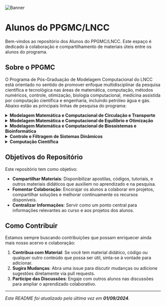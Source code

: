 ![Banner](https://posgrad.lncc.br/images/banners/2024/Cartaz_PPG.jpeg)

# Alunos do PPGMC/LNCC

Bem-vindos ao repositório dos Alunos do PPGMC/LNCC. Este espaço é dedicado à colaboração e compartilhamento de materiais úteis entre os alunos do programa.

## Sobre o PPGMC

O Programa de Pós-Graduação de Modelagem Computacional do LNCC está orientado no sentido de promover enfoque multidisciplinar da pesquisa científica e tecnológica nas áreas de matemática, computação, métodos numéricos, controle, otimização, biologia computacional, medicina assistida por computação científica e engenharia, incluindo petróleo água e gás. Abaixo estão as principais linhas de pesquisa do programa:

<details>
<summary><b>Modelagem Matemática e Computacional de Circulação e Transporte</b></summary>
Esta linha de pesquisa tem como objetivo o desenvolvimento de Modelagem Matemática e Computacional, estimulando a investigação interdisciplinar com ênfase nas áreas de Fenômenos de Transporte, Dinâmica dos Fluidos, Fluidos não newtonianos, Meios Porosos, Eletromagnetismo, Escoamentos biológicos, Ciências dos Materiais e difusão do conhecimento.
</details>

<details>
<summary><b>Modelagem Matemática e Computacional de Equilíbrio e Otimização</b></summary>
Esta linha de pesquisa tem como objetivo principal o desenvolvimento de técnicas inovadoras na solução de inúmeros problemas científicos e tecnológicos, desde a concepção e análise dos modelos matemáticos e computacionais, suas aplicações na compreensão profunda de fenômenos de diversas naturezas, assim como na resolução de problemas inversos associados, até a otimização de sistemas complexos multifísicos.
</details>

<details>
<summary><b>Modelagem Matemática e Computacional de Biossistemas e Bioinformática</b></summary>
Essa linha abrange pesquisas nas áreas de bioinformática, modelagem molecular e modelagem de sistemas biológicos. Nessas áreas, as pesquisas visam o estudo de problemas biológicos com aplicação em saúde humana, meio ambiente, biodiversidade e biotecnologia. As pesquisas envolvem o desenvolvimento e uso de métodos computacionais, estatísticos e matemáticos visando a compreensão dos sistemas biológicos, seu funcionamento, estruturas moleculares, complexidade, interações e relações evolutivas.
</details>

<details>
<summary><b>Controle e Filtragem de Sistemas Dinâmicos</b></summary>
Esta linha de pesquisa tem como foco problemas de controle e filtragem de sinais em sistemas dinâmicos, processamento de sinais discretos, e métodos estocásticos em finanças. Neste contexto, é de especial interesse a análise do potencial de algoritmos de aprendizado de máquina para a solução de problemas clássicos em aberto, e em novos desafios relacionados ao controle de sistemas distribuídos (sistemas de controle em rede).
</details>

<details>
<summary><b>Computação Científica</b></summary>
Esta linha de pesquisa tem como foco o desenvolvimento de técnicas nas áreas de computação massivamente paralela, distribuída e em nuvem, computação quântica, visualização científica, processamento de imagem, realidade virtual e aumentada, big data, ciência de dados e inteligência artificial, impactando a pesquisa e o desenvolvimento de modelos, métodos, algoritmos e sistemas computacionais robustos e eficientes.
</details>

## Objetivos do Repositório

Este repositório tem como objetivo:

- **Compartilhar Materiais**: Disponibilizar apostilas, códigos, tutoriais, e outros materiais didáticos que auxiliem no aprendizado e na pesquisa.
- **Fomentar Colaboração**: Encorajar os alunos a colaborar em projetos, compartilhar soluções e melhorar continuamente os recursos disponíveis.
- **Centralizar Informações**: Servir como um ponto central para informações relevantes ao curso e aos projetos dos alunos.

## Como Contribuir

Estamos sempre buscando contribuições que possam enriquecer ainda mais nosso acervo e colaboração:

1. **Contribua com Material**: Se você tem material didático, código ou qualquer outro conteúdo que possa ser útil, sinta-se à vontade para adicionar.
2. **Sugira Mudanças**: Abra uma issue para discutir mudanças ou adicione sugestões diretamente via pull requests.
3. **Participe das Discussões**: Engaje com outros alunos nas discussões para ampliar o aprendizado colaborativo.
<!--

## Código de Conduta

Promovemos um ambiente de respeito mútuo e inclusivo. Por favor, leia nosso [Código de Conduta](LINK_PARA_CODIGO_DE_CONDUTA) para entender as expectativas sobre o comportamento dentro da nossa comunidade.

## Contato

Para mais informações, dúvidas ou sugestões, você pode entrar em contato através do [e-mail do programa](mailto:copga@lncc.br).
-->
---

*Este README foi atualizado pela última vez em **01/09/2024**.*
